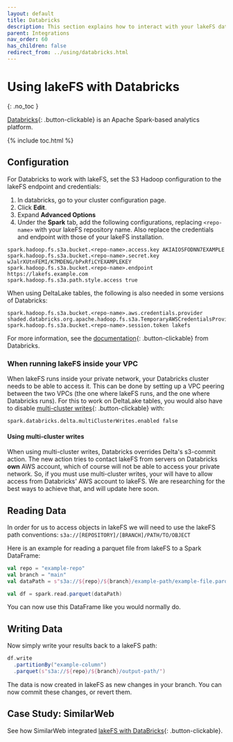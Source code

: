 ```yaml
---
layout: default
title: Databricks
description: This section explains how to interact with your lakeFS data from Databricks
parent: Integrations
nav_order: 60
has_children: false
redirect_from: ../using/databricks.html
---
```


# Using lakeFS with Databricks
{: .no_toc }

[Databricks](https://databricks.com/){: .button-clickable} is an Apache Spark-based analytics platform.  

{% include toc.html %}

## Configuration

For Databricks to work with lakeFS, set the S3 Hadoop configuration to the lakeFS endpoint and credentials:

1. In databricks, go to your cluster configuration page.
1. Click **Edit**.
1. Expand **Advanced Options**
1. Under the **Spark** tab, add the following configurations, replacing `<repo-name>` with your lakeFS repository name.
   Also replace the credentials and endpoint with those of your lakeFS installation.

```
spark.hadoop.fs.s3a.bucket.<repo-name>.access.key AKIAIOSFODNN7EXAMPLE
spark.hadoop.fs.s3a.bucket.<repo-name>.secret.key wJalrXUtnFEMI/K7MDENG/bPxRfiCYEXAMPLEKEY
spark.hadoop.fs.s3a.bucket.<repo-name>.endpoint https://lakefs.example.com
spark.hadoop.fs.s3a.path.style.access true
```

When using DeltaLake tables, the following is also needed in some versions of Databricks:

```
spark.hadoop.fs.s3a.bucket.<repo-name>.aws.credentials.provider shaded.databricks.org.apache.hadoop.fs.s3a.TemporaryAWSCredentialsProvider
spark.hadoop.fs.s3a.bucket.<repo-name>.session.token lakefs
```

For more information, see
the [documentation](https://docs.databricks.com/data/data-sources/aws/amazon-s3.html#configuration){: .button-clickable} from Databricks.

### When running lakeFS inside your VPC

When lakeFS runs inside your private network, your Databricks cluster needs to be able to access it. This can be done by
setting up a VPC peering between the two VPCs (the one where lakeFS runs, and the one where Databricks runs). For this to
work on DeltaLake tables, you would also have to
disable [multi-cluster writes](https://docs.databricks.com/delta/delta-faq.html#what-does-it-mean-that-delta-lake-supports-multi-cluster-writes){: .button-clickable} with: 

```
spark.databricks.delta.multiClusterWrites.enabled false
```

#### Using multi-cluster writes

When using multi-cluster writes, Databricks overrides Delta's s3-commit action. The new action tries to contact lakeFS
from servers on Databricks **own** AWS account, which of course will not be able to access your private network. So, if
you must use multi-cluster writes, your will have to allow access from Databricks' AWS account to lakeFS.
We are researching for the best ways to achieve that, and will update here soon. 

## Reading Data

In order for us to access objects in lakeFS we will need to use the lakeFS path
conventions: `s3a://[REPOSITORY]/[BRANCH]/PATH/TO/OBJECT`

Here is an example for reading a parquet file from lakeFS to a Spark DataFrame:

```scala
val repo = "example-repo"
val branch = "main"
val dataPath = s"s3a://${repo}/${branch}/example-path/example-file.parquet"

val df = spark.read.parquet(dataPath)
```

You can now use this DataFrame like you would normally do.

## Writing Data

Now simply write your results back to a lakeFS path:

```scala
df.write
  .partitionBy("example-column")
  .parquet(s"s3a://${repo}/${branch}/output-path/")
```

The data is now created in lakeFS as new changes in your branch. You can now commit these changes, or revert them.

## Case Study: SimilarWeb
See how SimilarWeb integrated [lakeFS with DataBricks](https://similarweb.engineering/data-versioning-for-customer-reports-using-databricks-and-lakefs/){: .button-clickable}.
